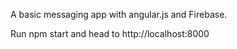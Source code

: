 A basic messaging app with angular.js and Firebase.


Run npm start and head to http://localhost:8000
